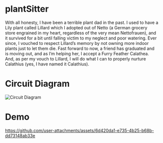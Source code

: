 # plantSitter
 With all honesty, I have been a terrible plant dad in the past. I used to have a Lily plant called Lillard which I adopted out of Netto (a German grocery store engrained in my heart, regardless of the very mean Nettofrauen), and it survived for a bit until falling victim to my neglect and poor watering. Ever since, I vouched to respect Lillard’s memory by not owning more indoor plants just to let them die. Fast forward to now, a friend has graduated and is moving out, and as I’m helping her, I accept a Furry Feather Calathea. And, as per my vouch to Lillard, I will do what I can to properly nurture Calathius (yes, I have named it Calathius).
# Circuit Diagram
![Circuit Diagram](https://github.com/user-attachments/assets/f0c12a31-6592-41c1-ac3c-5d5b2ca27e05)


# Demo
https://github.com/user-attachments/assets/6d420da1-e735-4b25-b68b-dd73148ab33e


